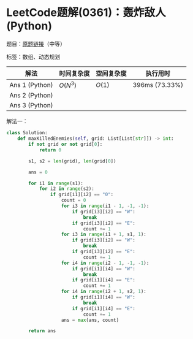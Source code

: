 # LeetCode题解(0361)：轰炸敌人(Python)

题目：[原题链接](https://leetcode-cn.com/problems/bomb-enemy/)（中等）

标签：数组、动态规划

| 解法           | 时间复杂度 | 空间复杂度 | 执行用时       |
| -------------- | ---------- | ---------- | -------------- |
| Ans 1 (Python) | $O(N^3)$   | $O(1)$     | 396ms (73.33%) |
| Ans 2 (Python) |            |            |                |
| Ans 3 (Python) |            |            |                |

解法一：

```python
class Solution:
    def maxKilledEnemies(self, grid: List[List[str]]) -> int:
        if not grid or not grid[0]:
            return 0

        s1, s2 = len(grid), len(grid[0])

        ans = 0

        for i1 in range(s1):
            for i2 in range(s2):
                if grid[i1][i2] == "0":
                    count = 0
                    for i3 in range(i1 - 1, -1, -1):
                        if grid[i3][i2] == "W":
                            break
                        if grid[i3][i2] == "E":
                            count += 1
                    for i3 in range(i1 + 1, s1, 1):
                        if grid[i3][i2] == "W":
                            break
                        if grid[i3][i2] == "E":
                            count += 1
                    for i4 in range(i2 - 1, -1, -1):
                        if grid[i1][i4] == "W":
                            break
                        if grid[i1][i4] == "E":
                            count += 1
                    for i4 in range(i2 + 1, s2, 1):
                        if grid[i1][i4] == "W":
                            break
                        if grid[i1][i4] == "E":
                            count += 1
                    ans = max(ans, count)

        return ans
```